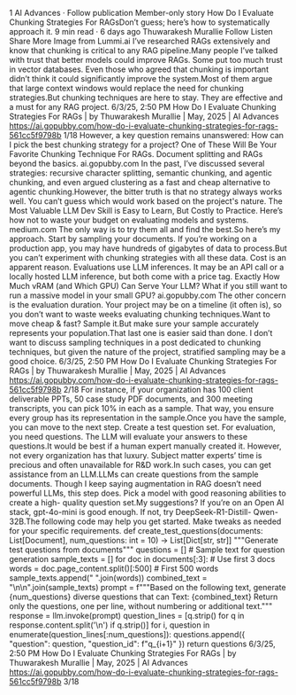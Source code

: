 
1
AI Advances · Follow publication
Member-only story
How Do I Evaluate Chunking Strategies For RAGsDon’t guess; here’s how to systematically approach it.
9 min read · 6 days ago
Thuwarakesh Murallie Follow
Listen Share More
Image from Lummi.ai
I’ve researched RAGs extensively and know that chunking is critical to any RAG pipeline.Many people I’ve talked with trust that better models could improve RAGs. Some put too much trust in vector
databases. Even those who agreed that chunking is important didn’t think it could significantly improve the
system.Most of them argue that large context windows would replace the need for chunking strategies.But chunking techniques are here to stay. They are effective and a must for any RAG project.
6/3/25, 2:50 PM How Do I Evaluate Chunking Strategies For RAGs | by Thuwarakesh Murallie | May, 2025 | AI Advances
https://ai.gopubby.com/how-do-i-evaluate-chunking-strategies-for-rags-561cc5f9798b 1/18
However, a key question remains unanswered: How can I pick the best chunking strategy for a project?
One of These Will Be Your Favorite Chunking Technique For RAGs.
Document splitting and RAGs beyond the basics.
ai.gopubby.com
In the past, I’ve discussed several strategies: recursive character splitting, semantic chunking, and agentic
chunking, and even argued clustering as a fast and cheap alternative to agentic chunking.However, the bitter truth is that no strategy always works well. You can’t guess which would work based on
the project's nature.
The Most Valuable LLM Dev Skill is Easy to Learn, But Costly to Practice.
Here’s how not to waste your budget on evaluating models and systems.
medium.com
The only way is to try them all and find the best.So here’s my approach.
Start by sampling your documents.
If you’re working on a production app, you may have hundreds of gigabytes of data to process.But you can’t experiment with chunking strategies with all these data.
Cost is an apparent reason. Evaluations use LLM inferences. It may be an API call or a locally hosted LLM
inference, but both come with a price tag.
Exactly How Much vRAM (and Which GPU) Can Serve Your LLM?
What if you still want to run a massive model in your small GPU?
ai.gopubby.com
The other concern is the evaluation duration. Your project may be on a timeline (it often is), so you don’t
want to waste weeks evaluating chunking techniques.Want to move cheap & fast? Sample it.But make sure your sample accurately represents your population.That last one is easier said than done. I don’t want to discuss sampling techniques in a post dedicated to
chunking techniques, but given the nature of the project, stratified sampling may be a good choice.
6/3/25, 2:50 PM How Do I Evaluate Chunking Strategies For RAGs | by Thuwarakesh Murallie | May, 2025 | AI Advances
https://ai.gopubby.com/how-do-i-evaluate-chunking-strategies-for-rags-561cc5f9798b 2/18
For instance, if your organization has 100 client deliverable PPTs, 50 case study PDF documents, and 300
meeting transcripts, you can pick 10% in each as a sample. That way, you ensure every group has its
representation in the sample.Once you have the sample, you can move to the next step.
Create a test question set.
For evaluation, you need questions. The LLM will evaluate your answers to these questions.It would be best if a human expert manually created it. However, not every organization has that luxury.
Subject matter experts’ time is precious and often unavailable for R&D work.In such cases, you can get assistance from an LLM.LLMs can create questions from the sample documents. Though I keep saying augmentation in RAG
doesn’t need powerful LLMs, this step does. Pick a model with good reasoning abilities to create a high-
quality question set.My suggestions? If you’re on an Open AI stack, gpt-4o-mini is good enough. If not, try DeepSeek-R1-Distill-
Qwen-32B.The following code may help you get started. Make tweaks as needed for your specific requirements.
def create_test_questions(documents: List[Document], num_questions: int = 10) -> List[Dict[str, str]]        """Generate test questions from documents"""
        questions = []                # Sample text for question generation
        sample_texts = []        for doc in documents[:3]:  # Use first 3 docs
            words = doc.page_content.split()[:500]  # First 500 words
            sample_texts.append(" ".join(words))                combined_text = "\n\n".join(sample_texts)                prompt = f"""Based on the following text, generate {num_questions} diverse questions that can                Text:        {combined_text}
                Return only the questions, one per line, without numbering or additional text."""
                response = llm.invoke(prompt)        question_lines = [q.strip() for q in response.content.split('\n') if q.strip()]                for i, question in enumerate(question_lines[:num_questions]):            questions.append({                "question": question,                "question_id": f"q_{i+1}"
            })                return questions
6/3/25, 2:50 PM How Do I Evaluate Chunking Strategies For RAGs | by Thuwarakesh Murallie | May, 2025 | AI Advances
https://ai.gopubby.com/how-do-i-evaluate-chunking-strategies-for-rags-561cc5f9798b 3/18
